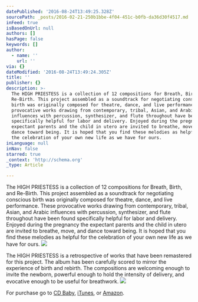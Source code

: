 ```yaml
---
datePublished: '2016-08-24T13:49:25.328Z'
sourcePath: _posts/2016-02-21-250b1bbe-4f04-451c-b0fb-da36d30f4517.md
inFeed: true
isBasedOnUrl: null
authors: []
hasPage: false
keywords: []
author:
  - name: ''
    url: ''
via: {}
dateModified: '2016-08-24T13:49:24.305Z'
title: ''
publisher: {}
description: >-
  The HIGH PRIESTESS is a collection of 12 compositions for Breath, Birth, and
  Re-Birth. This project assembled as a soundtrack for negotiating conscious
  birth was originally composed for theatre, dance, and live performance. These
  provocative works drawing from contemporary, tribal, Asian, and Arabic
  influences with percussion, synthesizer, and flute throughout have been found
  specifically helpful for labor and delivery. Enjoyed during the pregnancy the
  expectant parents and the child in utero are invited to breathe, move, and
  dance toward being. It is hoped that you find these melodies as helpful for
  the celebration of your own new life as we have for ours.
inLanguage: null
inNav: false
starred: true
_context: 'http://schema.org'
_type: Article

---
```

The HIGH PRIESTESS is a collection of 12 compositions for Breath, Birth, and Re-Birth. This project assembled as a soundtrack for negotiating conscious birth was originally composed for theatre, dance, and live performance. These provocative works drawing from contemporary, tribal, Asian, and Arabic influences with percussion, synthesizer, and flute throughout have been found specifically helpful for labor and delivery. Enjoyed during the pregnancy the expectant parents and the child in utero are invited to breathe, move, and dance toward being. It is hoped that you find these melodies as helpful for the celebration of your own new life as we have for ours.
![](https://s3-us-west-2.amazonaws.com/the-grid-img/p/8243c71d4719f8ccf0468dfafc8b10aebf7af904.jpg)

The HIGH PRIESTESS is a retrospective of works that have been remastered for this project. The album has been carefully scored to mirror the experience of birth and rebirth. The compositions are welcoming enough to invite the newborn, powerful enough to hold the intensity of delivery, and evocative enough to be useful for breathwork.
![](https://s3-us-west-2.amazonaws.com/the-grid-img/p/6e3b39ab58e8b4e4ddfa32091c03aaeb89455ca5.jpg)

For purchase go to [CD Baby][0], [iTunes][1], or [Amazon][2].

[0]: http://www.cdbaby.com/cd/ramyers "cdbaby"
[1]: https://itunes.apple.com/us/album/high-priestess/id189273692 "itunes"
[2]: https://www.amazon.com/HIGH-PRIESTESS-Robert-%C3%86OLUS-Myers/dp/B000GI3Y22/ref=ntt_mus_dp_dpt_1 "Amazon"